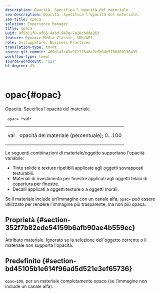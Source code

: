 ```yaml
---
description: Opacità. Specifica l'opacità del materiale.
seo-description: Opacità. Specifica l'opacità del materiale.
seo-title: opaca
solution: Experience Manager
title: opaca
uuid: 0f5b11f0-af65-4abd-947e-7a28cb8de263
feature: Dynamic Media Classic, SDK/API
role: Sviluppatore, Business Practices
translation-type: tm+mt
source-git-commit: 469d1a5c43a972116a8a2efb0de5708800130a99
workflow-type: tm+mt
source-wordcount: '117'
ht-degree: 4%

---
```



# opac{#opac}

Opacità. Specifica l&#39;opacità del materiale.

` opac= *`val`*`

<table id="simpletable_6AB8CD75F526469FBC9FEAE049792EF2"> 
 <tr class="strow"> 
  <td class="stentry"> <p> <span class="varname"> val  </span> </p> </td> 
  <td class="stentry"> <p>opacità del materiale (percentuale); 0...100 </p> </td> 
 </tr> 
</table>

Le seguenti combinazioni di materiale/oggetto supportano l&#39;opacità variabile:

* Tinte solide e texture ripetibili applicate agli oggetti sovrapposti testurabili.
* Materiali di rivestimento per finestre applicati agli oggetti telaio di copertura per finestre.
* Decalli applicati a oggetti texture o a oggetti murali.

Se il materiale include un&#39;immagine con un canale alfa, `opac=` può essere utilizzato per rendere l&#39;immagine più trasparente, ma non più opaca.

## Proprietà {#section-352f7b82ede54159b6afb90ae4b559ec}

Attributo materiale. Ignorato se la selezione dell&#39;oggetto corrente o il materiale non supporta l&#39;opacità.

## Predefinito {#section-bd45105b1e614f96ad5d521e3ef65736}

`opac=100`, per un materiale completamente opaco (se l&#39;immagine non include un canale alfa).
